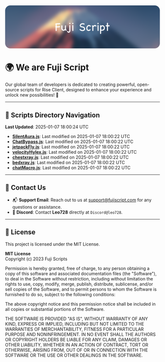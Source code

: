 ![Banner](.github/b.webp)

# 🌍 **We are Fuji Script**

Our global team of developers is dedicated to creating powerful, open-source scripts for Rise Client, designed to enhance your experience and unlock new possibilities! 🌟

---
<!-- SCRIPTS_NAVIGATION_START -->
## 📂 **Scripts Directory Navigation**

**Last Updated**: 2025-01-07 18:00:24 UTC

- **[SilentAura.js](scripts/SilentAura.js)**: Last modified on 2025-01-07 18:00:22 UTC
- **[ChatBypass.js](scripts/ChatBypass.js)**: Last modified on 2025-01-07 18:00:22 UTC
- **[jetpackFly.js](scripts/jetpackFly.js)**: Last modified on 2025-01-07 18:00:22 UTC
- **[velocityHylex.js](scripts/velocityHylex.js)**: Last modified on 2025-01-07 18:00:22 UTC
- **[chestxray.js](scripts/chestxray.js)**: Last modified on 2025-01-07 18:00:22 UTC
- **[bedxray.js](scripts/bedxray.js)**: Last modified on 2025-01-07 18:00:22 UTC
- **[chatMacro.js](scripts/chatMacro.js)**: Last modified on 2025-01-07 18:00:22 UTC

<!-- SCRIPTS_NAVIGATION_END -->

---

## 💬 **Contact Us**  
- 📬 **Support Email**: Reach out to us at [support@fujiscript.com](mailto:support@fujiscript.com) for any questions or assistance.  
- 💬 **Discord**: Contact **Leo728** directly at `Discord@leo728`.

---

## 📜 **License**

This project is licensed under the MIT License.  

**MIT License**  
Copyright (c) 2023 Fuji Scripts  

Permission is hereby granted, free of charge, to any person obtaining a copy of this software and associated documentation files (the "Software"), to deal in the Software without restriction, including without limitation the rights to use, copy, modify, merge, publish, distribute, sublicense, and/or sell copies of the Software, and to permit persons to whom the Software is furnished to do so, subject to the following conditions:  

The above copyright notice and this permission notice shall be included in all copies or substantial portions of the Software.  

THE SOFTWARE IS PROVIDED "AS IS", WITHOUT WARRANTY OF ANY KIND, EXPRESS OR IMPLIED, INCLUDING BUT NOT LIMITED TO THE WARRANTIES OF MERCHANTABILITY, FITNESS FOR A PARTICULAR PURPOSE AND NONINFRINGEMENT. IN NO EVENT SHALL THE AUTHORS OR COPYRIGHT HOLDERS BE LIABLE FOR ANY CLAIM, DAMAGES OR OTHER LIABILITY, WHETHER IN AN ACTION OF CONTRACT, TORT OR OTHERWISE, ARISING FROM, OUT OF OR IN CONNECTION WITH THE SOFTWARE OR THE USE OR OTHER DEALINGS IN THE SOFTWARE.  
